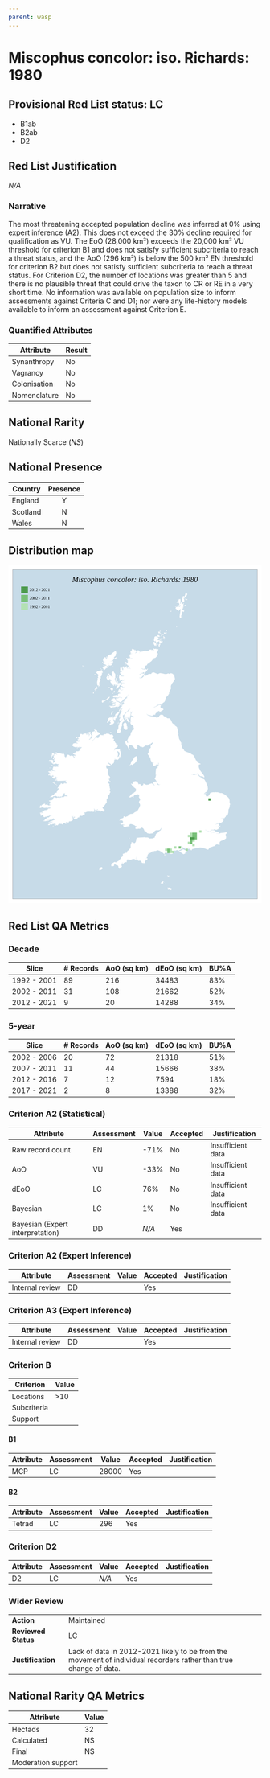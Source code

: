 ```yaml
---
parent: wasp
---
```


# Miscophus concolor: iso. Richards: 1980

## Provisional Red List status: LC
- B1ab
- B2ab
- D2

## Red List Justification
*N/A*

### Narrative


The most threatening accepted population decline was inferred at 0% using expert inference (A2). This does not exceed the 30% decline required for qualification as VU. The EoO (28,000 km²) exceeds the 20,000 km² VU threshold for criterion B1 and does not satisfy sufficient subcriteria to reach a threat status, and the AoO (296 km²) is below the 500 km² EN threshold for criterion B2 but does not satisfy sufficient subcriteria to reach a threat status. For Criterion D2, the number of locations was greater than 5 and there is no plausible threat that could drive the taxon to CR or RE in a very short time. No information was available on population size to inform assessments against Criteria C and D1; nor were any life-history models available to inform an assessment against Criterion E.

### Quantified Attributes
|Attribute|Result|
|---|---|
|Synanthropy|No|
|Vagrancy|No|
|Colonisation|No|
|Nomenclature|No|


## National Rarity
Nationally Scarce (*NS*)

## National Presence
|Country|Presence
|---|:-:|
|England|Y|
|Scotland|N|
|Wales|N|


## Distribution map
![](../map/563.svg)

## Red List QA Metrics
### Decade
| Slice | # Records | AoO (sq km) | dEoO (sq km) |BU%A |
|---|---|---|---|---|
|1992 - 2001|89|216|34483|83%|
|2002 - 2011|31|108|21662|52%|
|2012 - 2021|9|20|14288|34%|

### 5-year
| Slice | # Records | AoO (sq km) | dEoO (sq km) |BU%A |
|---|---|---|---|---|
|2002 - 2006|20|72|21318|51%|
|2007 - 2011|11|44|15666|38%|
|2012 - 2016|7|12|7594|18%|
|2017 - 2021|2|8|13388|32%|

### Criterion A2 (Statistical)
|Attribute|Assessment|Value|Accepted|Justification
|---|---|---|---|---|
|Raw record count|EN|-71%|No|Insufficient data|
|AoO|VU|-33%|No|Insufficient data|
|dEoO|LC|76%|No|Insufficient data|
|Bayesian|LC|1%|No|Insufficient data|
|Bayesian (Expert interpretation)|DD|*N/A*|Yes||

### Criterion A2 (Expert Inference)
|Attribute|Assessment|Value|Accepted|Justification
|---|---|---|---|---|
|Internal review|DD||Yes||

### Criterion A3 (Expert Inference)
|Attribute|Assessment|Value|Accepted|Justification
|---|---|---|---|---|
|Internal review|DD||Yes||

### Criterion B
|Criterion| Value|
|---|---|
|Locations|>10|
|Subcriteria||
|Support||

#### B1
|Attribute|Assessment|Value|Accepted|Justification
|---|---|---|---|---|
|MCP|LC|28000|Yes||

#### B2
|Attribute|Assessment|Value|Accepted|Justification
|---|---|---|---|---|
|Tetrad|LC|296|Yes||

### Criterion D2
|Attribute|Assessment|Value|Accepted|Justification
|---|---|---|---|---|
|D2|LC|*N/A*|Yes||

### Wider Review
|  |  |
|---|---|
|**Action**|Maintained|
|**Reviewed Status**|LC|
|**Justification**|Lack of data in 2012-2021 likely to be from the movement of individual recorders rather than true change of data.|

## National Rarity QA Metrics
|Attribute|Value|
|---|---|
|Hectads|32|
|Calculated|NS|
|Final|NS|
|Moderation support||
